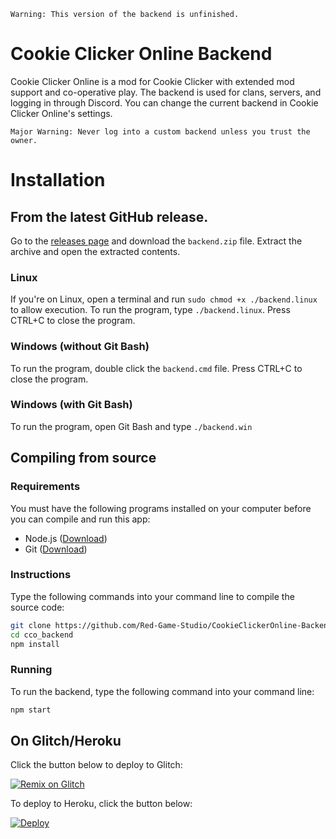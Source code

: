 `Warning: This version of the backend is unfinished.`

# Cookie Clicker Online Backend
Cookie Clicker Online is a mod for Cookie Clicker with extended mod support and co-operative play. The backend is used for clans, servers, and logging in through Discord. You can change the current backend in Cookie Clicker Online's settings.

`Major Warning: Never log into a custom backend unless you trust the owner.`

# Installation
## From the latest GitHub release.
Go to the [releases page](https://github.com/Red-Game-Studio/CookieClickerOnline-Backend/releases/) and download the `backend.zip` file. Extract the archive and open the extracted contents.
### Linux
If you're on Linux, open a terminal and run `sudo chmod +x ./backend.linux` to allow execution. To run the program, type `./backend.linux`. Press CTRL+C to close the program.

### Windows (without Git Bash)
To run the program, double click the `backend.cmd` file. Press CTRL+C to close the program.

### Windows (with Git Bash)
To run the program, open Git Bash and type `./backend.win`

## Compiling from source
### Requirements
You must have the following programs installed on your computer before you can compile and run this app:
- Node.js ([Download](https://nodejs.org/en/download))
- Git ([Download](https://git-scm.com/downloads))

### Instructions
Type the following commands into your command line to compile the source code:
```bash
git clone https://github.com/Red-Game-Studio/CookieClickerOnline-Backend.git cco_backend
cd cco_backend
npm install
```

### Running
To run the backend, type the following command into your command line:
```sh
npm start
```

## On Glitch/Heroku
Click the button below to deploy to Glitch:


[![Remix on Glitch](https://cdn.glitch.com/2703baf2-b643-4da7-ab91-7ee2a2d00b5b%2Fremix-button.svg)](https://glitch.com/edit/#!/import/github/glitchdotcom/starter-discord)


To deploy to Heroku, click the button below:


[![Deploy](https://www.herokucdn.com/deploy/button.svg)](https://heroku.com/deploy?template=https://github.com/Red-Game-Studio/CookieClickerOnline-Backend/tree/main/)